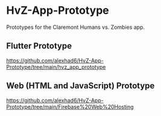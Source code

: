 # HvZ-App-Prototype
Prototypes for the Claremont Humans vs. Zombies app.

## Flutter Prototype
https://github.com/alexhad6/HvZ-App-Prototype/tree/main/hvz_app_prototype

## Web (HTML and JavaScript) Prototype
https://github.com/alexhad6/HvZ-App-Prototype/tree/main/Firebase%20Web%20Hosting
